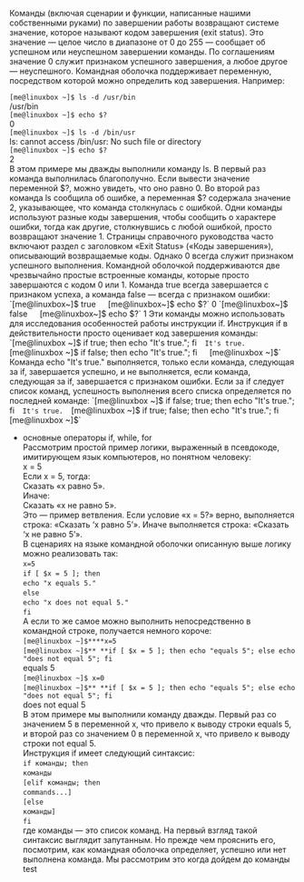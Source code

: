 Команды (включая сценарии и функции, написанные нашими собственными руками) по завершении работы возвращают системе значение, которое называют кодом завершения (exit status). Это значение — целое число в диапазоне от 0 до 255 — сообщает об успешном или неуспешном завершении команды. По соглашениям значение 0 служит признаком успешного завершения, а любое другое — не­успешного. Командная оболочка поддерживает переменную, посредством которой можно определить код завершения. Например:


`[me@linuxbox ~]$ ls -d /usr/bin`  
/usr/bin  
`[me@linuxbox ~]$ echo $?`  
0  
`[me@linuxbox ~]$ ls -d /bin/usr`  
ls: cannot access /bin/usr: No such file or directory  
`[me@linuxbox ~]$ echo $?`  
2  
В этом примере мы дважды выполнили команду ls. В первый раз команда выполнилась благополучно. Если вывести значение переменной $?, можно увидеть, что оно равно 0. Во второй раз команда ls сообщила об ошибке, а переменная $? содержала значение 2, указывающее, что команда столкнулась с ошибкой. Одни команды используют разные коды завершения, чтобы сообщить о характере ошибки, тогда как другие, столкнувшись с любой ошибкой, просто возвращают значение 1.  
Страницы справочного руководства часто включают раздел с заголовком «Exit Status» («Коды завершения»), описывающий возвращаемые коды. Однако 0 всегда служит признаком успешного выполнения.  
Командной оболочкой поддерживаются две чрезвычайно простые встроенные коман­ды, которые просто завершаются с кодом 0 или 1. Команда true всегда завершается с признаком успеха, а команда false — всегда с признаком ошибки:  
`[me@linuxbox~]$ true`  
`[me@linuxbox~]$ echo $?`  
0  
`[me@linuxbox~]$ false`  
`[me@linuxbox~]$ echo $?`  
1  
Эти команды можно использовать для исследования особенностей работы инструкции if. Инструкция if в действительности просто оценивает код завершения команды:  
`[me@linuxbox ~]$ if true; then echo "It's true."; fi`  
It's true.  
`[me@linuxbox ~]$ if false; then echo "It's true."; fi`  
`[me@linuxbox ~]$`  
Команда echo "It's true." выполняется, только если команда, следующая за if, завершается успешно, и не выполняется, если команда, следующая за if, завершается с признаком ошибки. Если за if следует список команд, успешность выполнения всего списка определяется по последней команде:  
`[me@linuxbox ~]$ if false; true; then echo "It's true."; fi`  
It's true.  
`[me@linuxbox ~]$ if true; false; then echo "It's true."; fi`  
`[me@linuxbox ~]$`  
- основные операторы if, while, for  
Рассмотрим простой пример логики, выраженный в псевдокоде, имитирующем язык компьютеров, но понятном человеку:  
x = 5  
Если x = 5, тогда:  
Сказать «x равно 5».  
Иначе:  
Сказать «x не равно 5».  
Это — пример ветвления. Если условие «x = 5?» верно, выполняется строка: «Сказать ‘x равно 5’». Иначе выполняется строка: «Сказать ‘x не равно 5’».  
В сценариях на языке командной оболочки описанную выше логику можно реализовать так:  
`x=5`  
`if [ $x = 5 ]; then`  
`echo "x equals 5."`  
`else`  
`echo "x does not equal 5."`  
`fi`  
А если то же самое можно выполнить непосредственно в командной строке, получается немного короче:  
`[me@linuxbox ~]$****x=5`  
`[me@linuxbox ~]$** **if [ $x = 5 ]; then echo "equals 5"; else echo "does not equal 5"; fi`  
equals 5  
`[me@linuxbox ~]$ x=0`  
`[me@linuxbox ~]$** **if [ $x = 5 ]; then echo "equals 5"; else echo "does not equal 5"; fi`  
does not equal 5  
В этом примере мы выполнили команду дважды. Первый раз со значением 5 в переменной x, что привело к выводу строки equals 5, и второй раз со значением 0 в переменной x, что привело к выводу строки not equal 5.  
Инструкция if имеет следующий синтаксис:  
`if команды; then`  
`команды`  
`[elif команды; then`  
`commands...]`  
`[else`  
`команды]`  
`fi`  
где команды — это список команд. На первый взгляд такой синтаксис выглядит запутанным. Но прежде чем прояснить его, посмотрим, как командная оболочка определяет, успешно или нет выполнена команда. Мы рассмотрим это когда дойдем до команды test

